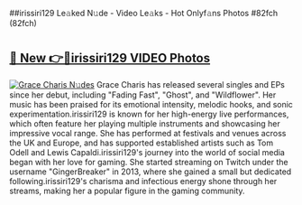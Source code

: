 ##irissiri129 Le𝚊ked N𝚞de - Video Le𝚊ks - Hot Onlyf𝚊ns Photos #82fch (82fch)

# <h2><a href="https://mediaupload.pro?title=irissiri129&ref=9FEB">🔗 New 👉🔴irissiri129 VIDEO Photos</a></h2>

[![Grace Charis N𝚞des](https://i.imgur.com/rIISA9y.gif)](https://mediaupload.pro?title=irissiri129&ref=9FEB)
Grace Charis has released several singles and EPs since her debut, including "Fading Fast", "Ghost", and "Wildflower". Her music has been praised for its emotional intensity, melodic hooks, and sonic experimentation.irissiri129 is known for her high-energy live performances, which often feature her playing multiple instruments and showcasing her impressive vocal range. She has performed at festivals and venues across the UK and Europe, and has supported established artists such as Tom Odell and Lewis Capaldi.irissiri129's journey into the world of social media began with her love for gaming. She started streaming on Twitch under the username "GingerBreaker" in 2013, where she gained a small but dedicated following.irissiri129's charisma and infectious energy shone through her streams, making her a popular figure in the gaming community.
